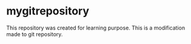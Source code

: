 # mygitrepository
This repository was created for learning purpose.
This is a modification made to git repository.
